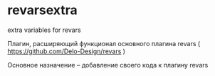 # revarsextra
extra variables for revars

Плагин, расширяющий функционал основного плагина revars ( https://github.com/Delo-Design/revars )

Основное назначение – добавление своего кода к плагину revars
